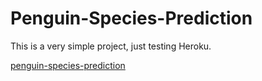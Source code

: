 # Penguin-Species-Prediction

This is a very simple project, just testing Heroku.

[penguin-species-prediction](https://penguin-species-predictions.herokuapp.com/)
